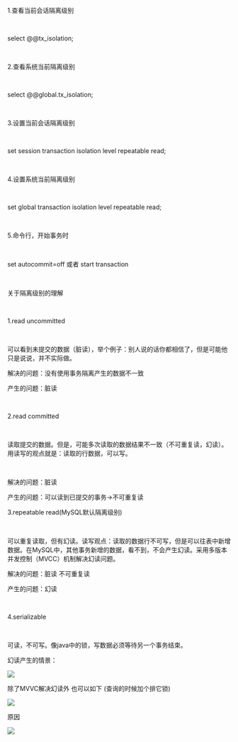 1.查看当前会话隔离级别

 

select @@tx_isolation;

 

2.查看系统当前隔离级别

 

select @@global.tx_isolation;

 

3.设置当前会话隔离级别

 

set session transaction isolation level repeatable read;



 

4.设置系统当前隔离级别

 

set global transaction isolation level repeatable read;

 

5.命令行，开始事务时

 

set autocommit=off 或者 start transaction

 

关于隔离级别的理解

 

1.read uncommitted

 

可以看到未提交的数据（脏读），举个例子：别人说的话你都相信了，但是可能他只是说说，并不实际做。



解决的问题：没有使用事务隔离产生的数据不一致

产生的问题：脏读

 

2.read committed

 

读取提交的数据。但是，可能多次读取的数据结果不一致（不可重复读，幻读）。用读写的观点就是：读取的行数据，可以写。

 

解决的问题：脏读

产生的问题：可以读到已提交的事务->不可重复读



3.repeatable read(MySQL默认隔离级别)

 

可以重复读取，但有幻读。读写观点：读取的数据行不可写，但是可以往表中新增数据。在MySQL中，其他事务新增的数据，看不到，不会产生幻读。采用多版本并发控制（MVCC）机制解决幻读问题。



解决的问题：脏读   不可重复读

产生的问题：幻读

 

4.serializable

 

可读，不可写。像java中的锁，写数据必须等待另一个事务结束。







幻读产生的情景：

![](https://gitee.com/hxc8/images8/raw/master/img/202407191056766.jpg)



除了MVVC解决幻读外 也可以如下  (查询的时候加个排它锁)



![](https://gitee.com/hxc8/images8/raw/master/img/202407191056401.jpg)





原因



![](https://gitee.com/hxc8/images8/raw/master/img/202407191056985.jpg)

